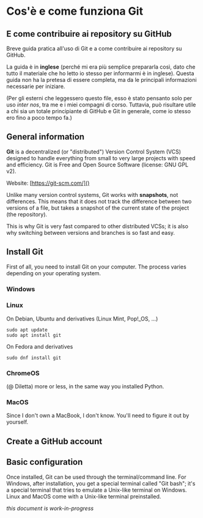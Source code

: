 # Cos'è e come funziona Git
## E come contribuire ai repository su GitHub

Breve guida pratica all'uso di Git e a come contribuire ai repository su GitHub.

La guida è in **inglese** (perché mi era più semplice prepararla così, dato che tutto il materiale che ho letto io stesso per informarmi è in inglese). Questa guida non ha la pretesa di essere completa, ma da le principali informazioni necessarie per iniziare.

(Per gli esterni che leggessero questo file, esso è stato pensanto solo per uso *inter nos*, tra me e i miei compagni di corso. Tuttavia, può risultare utile a chi sia un totale principiante di GitHub e Git in generale, come io stesso ero fino a poco tempo fa.)

## General information
**Git** is a decentralized (or "distributed") Version Control System (VCS) designed to handle everything from small to very large projects with speed and efficiency.
Git is Free and Open Source Software (license: GNU GPL v2).

Website: [https://git-scm.com/]()

Unlike many version control systems, Git works with **snapshots**, not differences.
This means that it does not track the difference between two versions of a file, but takes a snapshot of the current state of the project (the repository).

This is why Git is very fast compared to other distributed VCSs; it is also why switching between versions and branches is so fast and easy.

## Install Git
First of all, you need to install Git on your computer. The process varies depending on your operating system.

### Windows


### Linux
On Debian, Ubuntu and derivatives (Linux Mint, Pop!_OS, ...)
```
sudo apt update
sudo apt install git
```

On Fedora and derivatives
```
sudo dnf install git
```

### ChromeOS
(@ Diletta) more or less, in the same way you installed Python.

### MacOS
Since I don't own a MacBook, I don't know. You'll need to figure it out by yourself.

## Create a GitHub account


## Basic configuration
Once installed, Git can be used through the terminal/command line. 
For Windows, after installation, you get a special terminal called "Git bash"; it's a special terminal that tries to emulate a Unix-like terminal on Windows.
Linux and MacOS come with a Unix-like terminal preinstalled.

*this document is work-in-progress*
